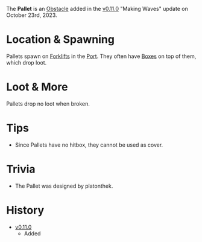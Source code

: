 The **Pallet** is an [Obstacle](/obstacles) added in the [v0.11.0](https://github.com/HasangerGames/suroi/releases/tag/v0.11.0) "Making Waves" update on October 23rd, 2023.

# Location & Spawning

Pallets spawn on [Forklifts](/obstalces/forklift) in the [Port](/buildings/port). They often have [Boxes](/obstacles/box) on top of them, which drop loot.

# Loot & More

Pallets drop no loot when broken.

# Tips

- Since Pallets have no hitbox, they cannot be used as cover.

# Trivia

- The Pallet was designed by platonthek.

# History

- [v0.11.0](https://github.com/HasangerGames/suroi/releases/tag/v0.11.0)
  - Added
